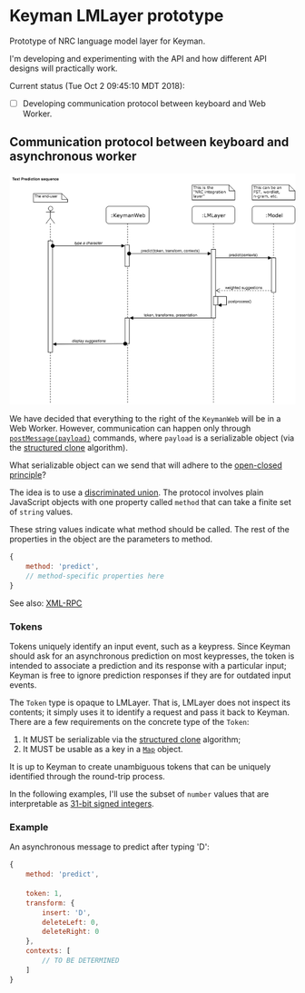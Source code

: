 Keyman LMLayer prototype
========================

Prototype of NRC language model layer for Keyman.

I'm developing and experimenting with the API and how different API
designs will practically work.

Current status (Tue Oct  2 09:45:10 MDT 2018):

 - [ ] Developing communication protocol between keyboard and Web Worker.


Communication protocol between keyboard and asynchronous worker
---------------------------------------------------------------

![Sequence diagram of obtaining a prediction](./docs/predictive-text-sequence.png)

We have decided that everything to the right of the `KeymanWeb` will be in a
Web Worker. However, communication can happen only through
[`postMessage(payload)`][postMessage] commands,
where `payload` is a serializable object (via the [structured clone][]
algorithm).

What serializable object can we send that will adhere to the [open-closed principle]?

The idea is to use a [discriminated union][]. The protocol involves
plain JavaScript objects with one property called `method` that can take
a finite set of `string` values.

These string values indicate what method should be called. The rest of
the properties in the object are the parameters to method.

```javascript
{
    method: 'predict',
    // method-specific properties here
}
```

See also: [XML-RPC][]

[discriminated union]: http://www.typescriptlang.org/docs/handbook/advanced-types.html#discriminated-unions
[open-closed principle]: https://en.wikipedia.org/wiki/Open%E2%80%93closed_principle
[XML-RPC]: https://en.wikipedia.org/wiki/XML-RPC
[structured clone]: https://developer.mozilla.org/en-US/docs/Web/API/Web_Workers_API/Structured_clone_algorithm
[postMessage]: https://developer.mozilla.org/en-US/docs/Web/API/Worker/postMessage


### Tokens

Tokens uniquely identify an input event, such as a keypress. Since
Keyman should ask for an asynchronous prediction on most keypresses, the
token is intended to associate a prediction and its response with
a particular input; Keyman is free to ignore prediction responses if
they are for outdated input events.

The `Token` type is opaque to LMLayer. That is, LMLayer does not inspect
its contents; it simply uses it to identify a request and pass it back
to Keyman. There are a few requirements on the concrete type of the
`Token`:

 1. It MUST be serializable via the [structured clone][] algorithm;
 2. It MUST be usable as a key in a [`Map`][Map object] object.

It is up to Keyman to create unambiguous tokens that can be uniquely
identified through the round-trip process.

In the following examples, I'll use the subset of `number` values that
are interpretable as [31-bit signed integers][Smi].

[Map object]: https://developer.mozilla.org/en-US/docs/Web/JavaScript/Reference/Global_Objects/Map#Key_equality
[Smi]: https://github.com/thlorenz/v8-perf/blob/master/data-types.md#efficiently-representing-values-and-tagging


### Example

An asynchronous message to predict after typing 'D':

```javascript
{
    method: 'predict',

    token: 1,
    transform: {
        insert: 'D',
        deleteLeft: 0,
        deleteRight: 0
    },
    contexts: [
        // TO BE DETERMINED
    ]
}
```
